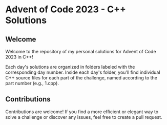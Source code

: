 # Advent of Code 2023 - C++ Solutions

## Welcome
Welcome to the repository of my personal solutions for Advent of Code 2023 in C++!

Each day's solutions are organized in folders labeled with the corresponding day number. Inside each day's folder, you'll find individual C++ source files for each part of the challenge, named according to the part number (e.g., 1.cpp).

## Contributions
Contributions are welcome! If you find a more efficient or elegant way to solve a challenge or discover any issues, feel free to create a pull request.